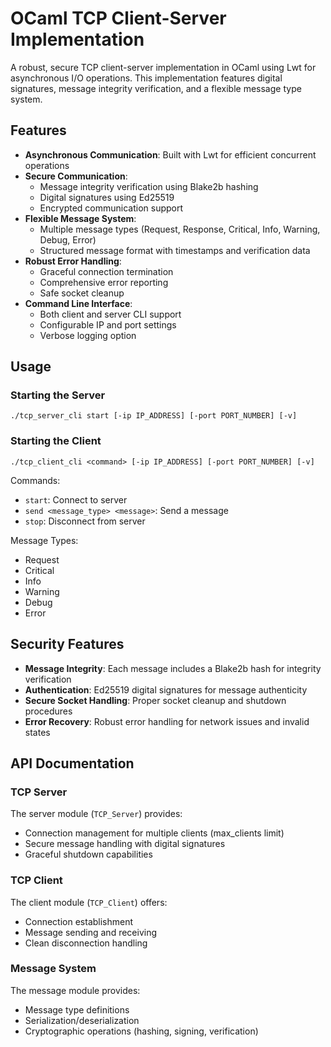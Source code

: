 # OCaml TCP Client-Server Implementation

A robust, secure TCP client-server implementation in OCaml using Lwt for asynchronous I/O operations. This implementation features digital signatures, message integrity verification, and a flexible message type system.

## Features

- **Asynchronous Communication**: Built with Lwt for efficient concurrent operations
- **Secure Communication**:
  - Message integrity verification using Blake2b hashing
  - Digital signatures using Ed25519
  - Encrypted communication support
- **Flexible Message System**:
  - Multiple message types (Request, Response, Critical, Info, Warning, Debug, Error)
  - Structured message format with timestamps and verification data
- **Robust Error Handling**:
  - Graceful connection termination
  - Comprehensive error reporting
  - Safe socket cleanup
- **Command Line Interface**:
  - Both client and server CLI support
  - Configurable IP and port settings
  - Verbose logging option

## Usage

### Starting the Server

```
./tcp_server_cli start [-ip IP_ADDRESS] [-port PORT_NUMBER] [-v]
```

### Starting the Client

```
./tcp_client_cli <command> [-ip IP_ADDRESS] [-port PORT_NUMBER] [-v]
```


Commands:
- `start`: Connect to server
- `send <message_type> <message>`: Send a message
- `stop`: Disconnect from server

Message Types:
- Request
- Critical
- Info
- Warning
- Debug
- Error

## Security Features

- **Message Integrity**: Each message includes a Blake2b hash for integrity verification
- **Authentication**: Ed25519 digital signatures for message authenticity
- **Secure Socket Handling**: Proper socket cleanup and shutdown procedures
- **Error Recovery**: Robust error handling for network issues and invalid states

## API Documentation

### TCP Server

The server module (`TCP_Server`) provides:
- Connection management for multiple clients (max_clients limit)
- Secure message handling with digital signatures
- Graceful shutdown capabilities

### TCP Client

The client module (`TCP_Client`) offers:
- Connection establishment
- Message sending and receiving
- Clean disconnection handling

### Message System

The message module provides:
- Message type definitions
- Serialization/deserialization
- Cryptographic operations (hashing, signing, verification)